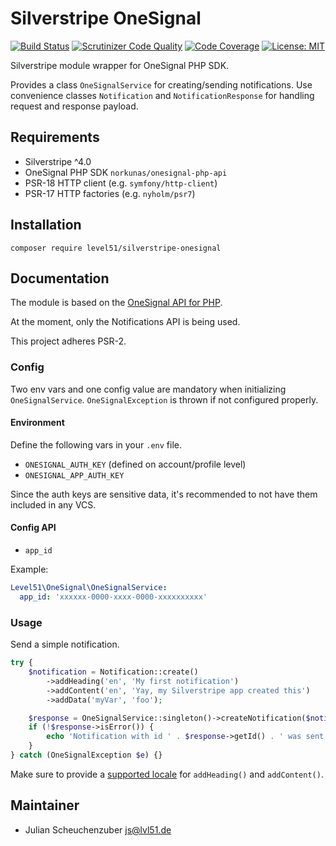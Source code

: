 # Silverstripe OneSignal

[![Build Status](https://travis-ci.com/Level51/silverstripe-onesignal.svg?branch=develop)](https://travis-ci.com/Level51/silverstripe-onesignal)
[![Scrutinizer Code Quality](https://scrutinizer-ci.com/g/Level51/silverstripe-onesignal/badges/quality-score.png?b=develop)](https://scrutinizer-ci.com/g/Level51/silverstripe-onesignal/?branch=develop)
[![Code Coverage](https://scrutinizer-ci.com/g/Level51/silverstripe-onesignal/badges/coverage.png?b=develop)](https://scrutinizer-ci.com/g/Level51/silverstripe-onesignal/?branch=develop)
[![License: MIT](https://img.shields.io/badge/License-MIT-blue.svg)](https://opensource.org/licenses/MIT)

Silverstripe module wrapper for OneSignal PHP SDK.

Provides a class `OneSignalService` for creating/sending notifications.
Use convenience classes `Notification` and `NotificationResponse` for handling request and response payload.

## Requirements

- Silverstripe ^4.0
- OneSignal PHP SDK `norkunas/onesignal-php-api`
- PSR-18 HTTP client (e.g. `symfony/http-client`)
- PSR-17 HTTP factories (e.g. `nyholm/psr7`)

## Installation

```
composer require level51/silverstripe-onesignal
```

## Documentation

The module is based on the [OneSignal API for PHP](https://github.com/norkunas/onesignal-php-api).

At the moment, only the Notifications API is being used.

This project adheres PSR-2.

### Config

Two env vars and one config value are mandatory when initializing `OneSignalService`.
`OneSignalException` is thrown if not configured properly.

#### Environment

Define the following vars in your `.env` file.

- `ONESIGNAL_AUTH_KEY` (defined on account/profile level)
- `ONESIGNAL_APP_AUTH_KEY`

Since the auth keys are sensitive data, it's recommended to not have them included in any VCS.

#### Config API

- `app_id`

Example:

```yml
Level51\OneSignal\OneSignalService:
  app_id: 'xxxxxx-0000-xxxx-0000-xxxxxxxxxx'
```

### Usage

Send a simple notification.

```php
try {
    $notification = Notification::create()
        ->addHeading('en', 'My first notification')
        ->addContent('en', 'Yay, my Silverstripe app created this')
        ->addData('myVar', 'foo');

    $response = OneSignalService::singleton()->createNotification($notification);
    if (!$response->isError()) {
        echo 'Notification with id ' . $response->getId() . ' was sent to ' . $response->getRecipientsCount() . ' recipients';
    }
} catch (OneSignalException $e) {}
```

Make sure to provide a [supported locale](https://documentation.onesignal.com/docs/language-localization#what-languages-are-supported) for `addHeading()` and `addContent()`.

## Maintainer

- Julian Scheuchenzuber <js@lvl51.de>
